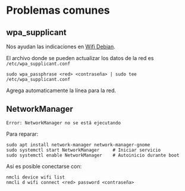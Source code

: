# Problemas comunes

## wpa_supplicant

Nos ayudan las indicaciones en [Wifi Debian](https://linuxhint.com/3-ways-to-connect-to-wifi-from-the-command-line-on-debian/).

El archivo donde se pueden actualizar los datos de la red es ```/etc/wpa_supplicant.conf```

```
sudo wpa_passphrase <red> <contraseña> | sudo tee /etc/wpa_supplicant.conf
```

Agrega automaticamente la línea para la red.

## NetworkManager
```
Error: NetworkManager no se está ejecutando
```

Para reparar:

```
sudo apt install network-manager network-manager-gnome
sudo systemctl start NetworkManager     # Iniciar servicio
sudo systemctl enable NetworkManager    # Autoinicio durante boot
```

Así es posible conectarse con:

```
nmcli device wifi list
nmcli d wifi connect <red> password <contraseña>
```
